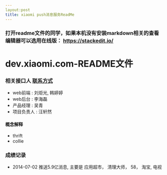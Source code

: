 ```yaml
---
layout:post
title: xiaomi push消息服务ReadMe
---
```


### 打开readme文件的同学，如果本机没有安装markdown相关的查看编辑器可以选用在线版： https://stackedit.io/
# dev.xiaomi.com-README文件


### 相关接口人 [联系方式](/all/tencent/xiaomi/2014/07/01/xiaomi-relative-people-contact.html)
* web前端 : 刘炬光, 韩婷婷
* web后台 : 李海磊
* 产品经理 : 吴青
* 项目负责人 : 汪轩然


#### 概念解释

* thrift
* collie

### 成绩记录
* 2014-07-02 推送5.9亿消息, 主要是 应用超市， 清理大师， 58， 淘宝, 电视